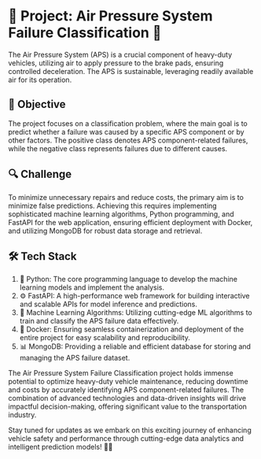# 🚀 Project: Air Pressure System Failure Classification 🚀

The Air Pressure System (APS) is a crucial component of heavy-duty vehicles, utilizing air to apply pressure to the brake pads, ensuring controlled deceleration. The APS is sustainable, leveraging readily available air for its operation.

## 🎯 Objective
The project focuses on a classification problem, where the main goal is to predict whether a failure was caused by a specific APS component or by other factors. The positive class denotes APS component-related failures, while the negative class represents failures due to different causes.

## 🔍 Challenge
To minimize unnecessary repairs and reduce costs, the primary aim is to minimize false predictions. Achieving this requires implementing sophisticated machine learning algorithms, Python programming, and FastAPI for the web application, ensuring efficient deployment with Docker, and utilizing MongoDB for robust data storage and retrieval.

## 🛠️ Tech Stack
1. 🐍 Python: The core programming language to develop the machine learning models and implement the analysis.
2. ⚙️ FastAPI: A high-performance web framework for building interactive and scalable APIs for model inference and predictions.
3. 🤖 Machine Learning Algorithms: Utilizing cutting-edge ML algorithms to train and classify the APS failure data effectively.
4. 🐳 Docker: Ensuring seamless containerization and deployment of the entire project for easy scalability and reproducibility.
5. 📊 MongoDB: Providing a reliable and efficient database for storing and managing the APS failure dataset.

The Air Pressure System Failure Classification project holds immense potential to optimize heavy-duty vehicle maintenance, reducing downtime and costs by accurately identifying APS component-related failures. The combination of advanced technologies and data-driven insights will drive impactful decision-making, offering significant value to the transportation industry.

Stay tuned for updates as we embark on this exciting journey of enhancing vehicle safety and performance through cutting-edge data analytics and intelligent prediction models! 🚛💨
